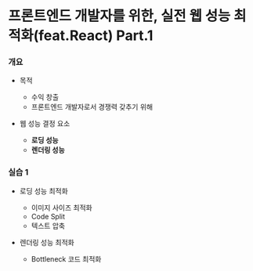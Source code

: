 # 프론트엔드 개발자를 위한, 실전 웹 성능 최적화(feat.React) Part.1

### 개요

- 목적

  - 수익 창출
  - 프론트엔드 개발자로서 경쟁력 갖추기 위해

- 웹 성능 결정 요소

  - **로딩 성능**
  - **렌더링 성능**

### 실습 1

- 로딩 성능 최적화

  - 이미지 사이즈 최적화
  - Code Split
  - 텍스트 압축

- 렌더링 성능 최적화

  - Bottleneck 코드 최적화

